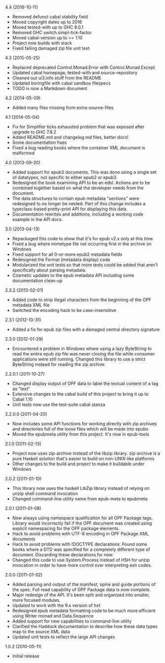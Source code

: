 4.4 (2016-10-11)

   * Removed defunct cabal stability field
   * Moved copyright dates up to 2016
   * Moved tested-with up to GHC 8.0.1
   * Removed GHC switch simpl-tick-factor
   * Moved cabal-version up to >= 1.10
   * Project now builds with stack
   * Fixed failing damaged zip file unit test


4.3 (2015-05-25)

   * Replaced deprecated Control.Monad.Error with
     Control.Monad.Except
   * Updated cabal homepage, tested-with and source-repository
   * Cleaned out ui3.info stuff from the README
   * Updated boringfile with cabal sandbox filespecs
   * TODO is now a Markdown document


4.2 (2014-05-09)

   * Added many files missing from extra-source-files


4.1 (2014-05-04)

   * Fix for Simplifier ticks exhausted problem that was exposed
     after upgrade to GHC 7.8.2
   * Added README.md and changelog.md files, better docs!
   * Some documentation fixes
   * Fixed a bug reading books where the container XML document is malformed


4.0 (2013-09-20)

   * Added support for epub3 documents. This was done using a single
     set of datatypes, not specific to either epub2 or epub3.
   * Redesigned the book examining API to be an edsl. Actions are to be
     combined together based on what the developer needs from the document.
   * The data structures to contain epub metadata "sections" were
     redesigned to no longer be nested. Part of this change includes a
     typeclass-based pretty-print API for displaying this data.
   * Documentation rewrites and additions, including a working code
     example in the API docs.


3.0 (2013-04-13)

   * Repackaged this code to show that it's for epub v2.x only at
     this time
   * Fixed a bug where mimetype file not occurring first in the archive
     on Windows
   * Fixed support for all 0-or-more epub2 metadata fields
   * Redesigned the Format (metadata display) code
   * Modularized the unit tests so that more tests could be added that
     aren't specifically about parsing metadata.
   * Cosmetic updates to the epub metadata API including some
     documentation clean-up


2.3.2 (2013-02-01)

   * Added code to strip illegal characters from the beginning of the
     OPF metadata XML file
   * Switched the encoding hack to be case-insensitive


2.3.1 (2012-10-31)

   * Added a fix for epub zip files with a damaged central directory
     signature


2.3.0 (2012-01-29)

   * Encountered a problem in Windows where using a lazy ByteString
     to read the entire epub zip file was never closing the file while
     consumer applications were still running. Changed this library to
     use a strict ByteString instead for reading the zip archive.


2.2.0.1 (2011-10-27)

   * Changed display output of OPF data to label the textual content of
     a tag as "text"
   * Extensive changes to the cabal build of this project to bring it
     up to Cabal 1.10
   * Unit tests now use the test-suite cabal stanza


2.2.0.0 (2011-04-20)

   * Now includes some API functions for working directly with zip
     archives and directories full of the loose files which will be made
     into epubs
   * Moved the epubmeta utility from this project. It's now in epub-tools


2.1.0 (2011-02-13)

   * Project now uses zip-archive instead of the libzip
     library. zip-archive is a pure Haskell solution that's easier to
     build on non-UNIX-like platforms
   * Other changes to the build and project to make it buildable under
     Windows


2.0.2 (2011-01-10)

   * This library now uses the haskell LibZip library instead of relying
     on unzip shell command invocation
   * Changed command-line utility name from epub-meta to epubmeta


2.0.1 (2011-01-08)

   * Now always using namespace qualification for all OPF Package
     tags. Library would incorrectly fail if the OPF document was created
     using explicit namespacing for the OPF package elements.
   * Hack to avoid problems with UTF-8 encoding in OPF Package XML
     documents
   * Hack to avoid problems with !DOCTYPE declarations. Found some
     books where a DTD was specified for a completely different type of
     document. Discarding these declarations for now.
   * Changed this code to use System.Process instead of HSH for unzip
     invocation in order to have more control over interpreting exit
     codes.


2.0.0 (2011-01-02)

   * Added parsing and output of the manifest, spine and guide portions
     of the spec. Full read capability of OPF Package data is now
     complete.
   * Major redesign of the API. It's been split and organized into
     smaller, more focused modules.
   * Updated to work with the 9.x version of hxt
   * Redesigned epub metadata formatting code to be much more efficient
     using Writer monad and Data.Sequence
   * Added support for new capabilities to command-line utility
   * Clarified the Haddock documentation to describe how these data
     types map to the source XML data
   * Updated unit tests to reflect the large API changes


1.0.2 (2010-05-11)

   * Initial release
